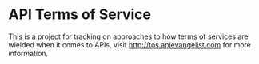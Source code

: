 API Terms of Service
==============

This is a project for tracking on approaches to how terms of services are wielded when it comes to APIs, visit http://tos.apievangelist.com for more information.

